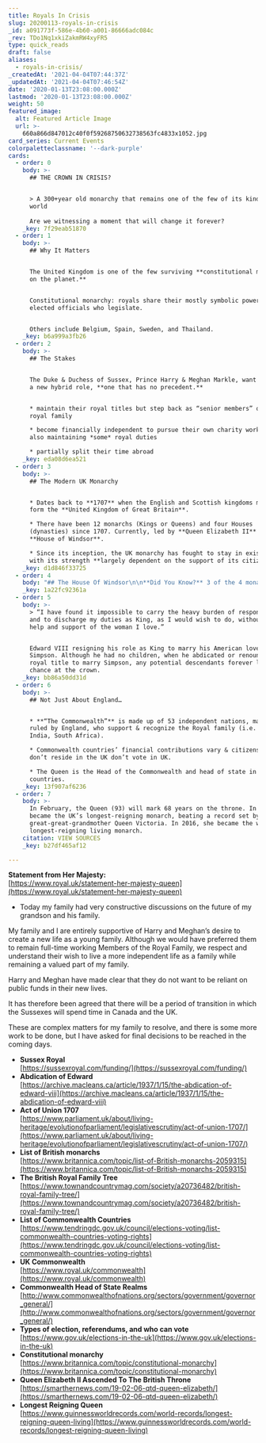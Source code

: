 ```yaml
---
title: Royals In Crisis
slug: 20200113-royals-in-crisis
_id: a091773f-586e-4b60-a001-86666adc084c
_rev: TDo1Nq1xkiZakmRW4xyFR5
type: quick_reads
draft: false
aliases:
  - royals-in-crisis/
_createdAt: '2021-04-04T07:44:37Z'
_updatedAt: '2021-04-04T07:46:54Z'
date: '2020-01-13T23:08:00.000Z'
lastmod: '2020-01-13T23:08:00.000Z'
weight: 50
featured_image:
  alt: Featured Article Image
  url: >-
    660a866d847012c40f0f59268750632738563fc4833x1052.jpg
card_series: Current Events
colorpaletteclassname: '--dark-purple'
cards:
  - order: 0
    body: >-
      ## THE CROWN IN CRISIS?


      > A 300+year old monarchy that remains one of the few of its kind in the
      world  
        
      Are we witnessing a moment that will change it forever?
    _key: 7f29eab51870
  - order: 1
    body: >-
      ## Why It Matters


      The United Kingdom is one of the few surviving **constitutional monarchies
      on the planet.**


      Constitutional monarchy: royals share their mostly symbolic power with
      elected officials who legislate.


      Others include Belgium, Spain, Sweden, and Thailand.
    _key: b6a999a3fb26
  - order: 2
    body: >-
      ## The Stakes


      The Duke & Duchess of Sussex, Prince Harry & Meghan Markle, want to create
      a new hybrid role, **one that has no precedent.**


      * maintain their royal titles but step back as “senior members” of the
      royal family

      * become financially independent to pursue their own charity work while
      also maintaining *some* royal duties

      * partially split their time abroad
    _key: eda08d6ea521
  - order: 3
    body: >-
      ## The Modern UK Monarchy


      * Dates back to **1707** when the English and Scottish kingdoms merged to
      form the **United Kingdom of Great Britain**.

      * There have been 12 monarchs (Kings or Queens) and four Houses
      (dynasties) since 1707. Currently, led by **Queen Elizabeth II** of the
      **House of Windsor**.

      * Since its inception, the UK monarchy has fought to stay in existence
      with its strength **largely dependent on the support of its citizens**.
    _key: d1d846f33725
  - order: 4
    body: "## The House Of Windsor\n\n**Did You Know?** 3 of the 4 monarchs were not born likely to ascend to the throne.\n\n* **1917:** The Queen’s grandpa **King George V** was born 3rd in the line to the crown\n* **1936:** The Queen’s father (the second son of George V) became King after her uncle, **King Edward VIII** abdicated the throne to marry an American divorcee.\n* **1952:**\_**Queen Elizabeth II** (25) ascends to the throne after death of her father."
    _key: 1a22fc92361a
  - order: 5
    body: >-
      > “I have found it impossible to carry the heavy burden of responsibility
      and to discharge my duties as King, as I would wish to do, without the
      help and support of the woman I love.”


      Edward VIII resigning his role as King to marry his American lover Wallis
      Simpson. Although he had no children, when he abdicated or renounced his
      royal title to marry Simpson, any potential descendants forever lost their
      chance at the crown.
    _key: bb86a50dd31d
  - order: 6
    body: >-
      ## Not Just About England…


      * **“The Commonwealth”** is made up of 53 independent nations, many once
      ruled by England, who support & recognize the Royal family (i.e. Canada,
      India, South Africa).

      * Commonwealth countries’ financial contributions vary & citizens who
      don’t reside in the UK don’t vote in UK.

      * The Queen is the Head of the Commonwealth and head of state in 15 of its
      countries.
    _key: 13f907af6236
  - order: 7
    body: >-
      In February, the Queen (93) will mark 68 years on the throne. In 2015, she
      became the UK’s longest-reigning monarch, beating a record set by her
      great-great-grandmother Queen Victoria. In 2016, she became the world's
      longest-reigning living monarch.
    citation: VIEW SOURCES
    _key: b27df465af12

---
```

**Statement from Her Majesty:**  
[https://www.royal.uk/statement-her-majesty-queen](https://www.royal.uk/statement-her-majesty-queen)

* Today my family had very constructive discussions on the future of my grandson and his family.

My family and I are entirely supportive of Harry and Meghan’s desire to create a new life as a young family. Although we would have preferred them to remain full-time working Members of the Royal Family, we respect and understand their wish to live a more independent life as a family while remaining a valued part of my family.

Harry and Meghan have made clear that they do not want to be reliant on public funds in their new lives.

It has therefore been agreed that there will be a period of transition in which the Sussexes will spend time in Canada and the UK.

These are complex matters for my family to resolve, and there is some more work to be done, but I have asked for final decisions to be reached in the coming days.

* **Sussex Royal**  
[https://sussexroyal.com/funding/](https://sussexroyal.com/funding/)
* **Abdication of Edward**  
[https://archive.macleans.ca/article/1937/1/15/the-abdication-of-edward-viii](https://archive.macleans.ca/article/1937/1/15/the-abdication-of-edward-viii)
* **Act of Union 1707**  
[https://www.parliament.uk/about/living-heritage/evolutionofparliament/legislativescrutiny/act-of-union-1707/](https://www.parliament.uk/about/living-heritage/evolutionofparliament/legislativescrutiny/act-of-union-1707/)
* **List of British monarchs**  
[https://www.britannica.com/topic/list-of-British-monarchs-2059315](https://www.britannica.com/topic/list-of-British-monarchs-2059315)
* **The British Royal Family Tree**  
[https://www.townandcountrymag.com/society/a20736482/british-royal-family-tree/](https://www.townandcountrymag.com/society/a20736482/british-royal-family-tree/)
* **List of Commonwealth Countries**  
[https://www.tendringdc.gov.uk/council/elections-voting/list-commonwealth-countries-voting-rights](https://www.tendringdc.gov.uk/council/elections-voting/list-commonwealth-countries-voting-rights)
* **UK Commonwealth**  
[https://www.royal.uk/commonwealth](https://www.royal.uk/commonwealth)
* **Commonwealth Head of State Realms**  
[http://www.commonwealthofnations.org/sectors/government/governor_general/](http://www.commonwealthofnations.org/sectors/government/governor_general/)
* **Types of election, referendums, and who can vote**  
[https://www.gov.uk/elections-in-the-uk](https://www.gov.uk/elections-in-the-uk)
* **Constitutional monarchy**  
[https://www.britannica.com/topic/constitutional-monarchy](https://www.britannica.com/topic/constitutional-monarchy)
* **Queen Elizabeth II Ascended To The British Throne**  
[https://smarthernews.com/19-02-06-qtd-queen-elizabeth/](https://smarthernews.com/19-02-06-qtd-queen-elizabeth/)
* **Longest Reigning Queen**  
[https://www.guinnessworldrecords.com/world-records/longest-reigning-queen-living](https://www.guinnessworldrecords.com/world-records/longest-reigning-queen-living)